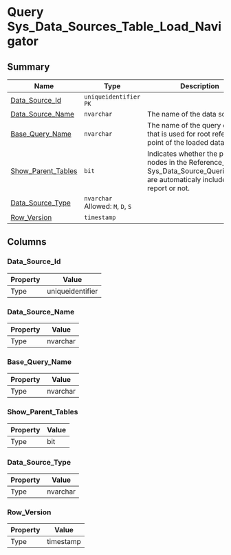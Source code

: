 # Query Sys_Data_Sources_Table_Load_Navigator


## Summary

| Name | Type | Description |
| - | - | --- |
|[Data_Source_Id](#data_source_id)|`uniqueidentifier` `PK`||
|[Data_Source_Name](#data_source_name)|`nvarchar` |The name of the data source.|
|[Base_Query_Name](#base_query_name)|`nvarchar` |The name of the query or table that is used for root reference point of the loaded data.|
|[Show_Parent_Tables](#show_parent_tables)|`bit` |Indicates whether the parent nodes in the Reference_Path in Sys_Data_Source_Queries_Table are automaticaly included in the report or not.|
|[Data_Source_Type](#data_source_type)|`nvarchar` Allowed: `M`, `D`, `S`||
|[Row_Version](#row_version)|`timestamp` ||

## Columns

### Data_Source_Id

| Property | Value |
| - | - |
|Type|uniqueidentifier|

### Data_Source_Name

| Property | Value |
| - | - |
|Type|nvarchar|

### Base_Query_Name

| Property | Value |
| - | - |
|Type|nvarchar|

### Show_Parent_Tables

| Property | Value |
| - | - |
|Type|bit|

### Data_Source_Type

| Property | Value |
| - | - |
|Type|nvarchar|

### Row_Version

| Property | Value |
| - | - |
|Type|timestamp|


